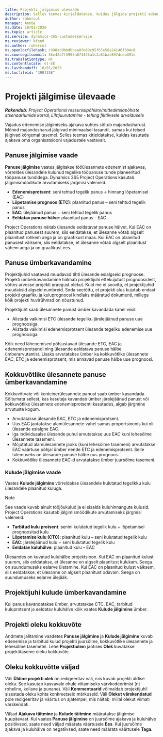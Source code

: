 ```yaml
---
title: Projekti jälgimise ülevaade
description: Selles teemas kirjeldatakse, kuidas jälgida projekti edenemist ja tarbitud kulusid.
author: ruhercul
manager: AnnBe
ms.date: 10/01/2020
ms.topic: article
ms.service: dynamics-365-customerservice
ms.reviewer: kfend
ms.author: ruhercul
ms.openlocfilehash: c998addbbdbbea8fe69c95f65e58a24146f394c8
ms.sourcegitcommit: 56c42d7f5995a674426a1c2a81bae897dceb391c
ms.translationtype: HT
ms.contentlocale: et-EE
ms.lasthandoff: 10/01/2020
ms.locfileid: "3907358"
---
```

# <a name="project-tracking-overview"></a>Projekti jälgimise ülevaade

_**Rakendub:** Project Operationsi ressurssipõhiste/mitteaktsiapõhiste stsenaariumide korral,  Lihtjuurutamine - tehing fiktiivsele arveldusele_

Vajadus edenemise jälgimiseks ajakava suhtes sõltub majandusharust. Mõned majandusharud jälgivad minimaalsel tasandil, samas kui teised jälgivad kõrgemal tasemel. Selles teemas kirjeldatakse, kuidas kasutada ajakava oma organisatsiooni vajadustele vastavalt.

## <a name="effort-tracking-view"></a>Panuse jälgimise vaade

**Panuse jälgimise** vaates jälgitakse tööülesannete edenemist ajakavas, võrreldes ülesandele kulunud tegelike tööpanuse tunde planeeritud tööpanuse tundidega. Dynamics 365 Project Operations kasutab jälgimismõõdikute arvutamiseks järgmisi valemeid.

- **Edenemisprotsent**: seni tehtud tegelik panus ÷ hinnang lõpetamisel (EAC) 
- **Lõpetamise prognoos (ETC)**: plaanitud panus – seni tehtud tegelik panus 
- **EAC**: ülejäänud panus + seni tehtud tegelik panus 
- **Eeldatav panuse hälve**: plaanitud panus – EAC

Project Operations näitab ülesande eeldatavat panuse hälvet. Kui EAC on plaanitud panusest suurem, siis eeldatakse, et ülesanne võtab algselt plaanitust rohkem aega ja on graafikust maas. Kui EAC on plaanitud panusest väiksem, siis eeldatakse, et ülesanne võtab algselt plaanitust vähem aega ja on graafikust ees.

## <a name="reprojecting-effort"></a>Panuse ümberkavandamine

Projektijuhid vaatavad muudavad tihti ülesande esialgseid prognoose. Projekti ümberkavandamine hõlmab projektijuhi ettekujutust prognoosidest, võttes arvesse projekti praegust olekut. Kuid me ei soovita, et projektijuhid muudaksid algseid numbreid. Seda seetõttu, et projekti alus kujutab endast projekti graafiku ja kuluprognoosi kindlaks määratud dokumenti, millega kõik projekti huvirühmad on nõustunud.

Projektijuht saab ülesannete panust ümber kavandada kahel viisil.

- Alistada vaikimisi ETC ülesande tegeliku järelejäänud panuse uue prognoosiga. 
- Alistada vaikimisi edenemisprotsent ülesande tegeliku edenemise uue prognoosiga.

Kõik need lähenemised põhjustavad ülesande ETC, EAC ja edenemisprotsendi ning ülesande eeldatava panuse hälbe ümberarvutamist. Lisaks arvutatakse ümber ka kokkuvõtlike ülesannete EAC, ETC ja edenemisprotsent, mis annavad panuse hälbe uue prognoosi.

## <a name="reprojection-of-effort-on-summary-tasks"></a>Kokkuvõtlike ülesannete panuse ümberkavandamine

Kokkuvõtvate või konteinerülesannete panust saab ümber kavandada. Sõltumata sellest, kas kasutaja kavandab ümber järelejäänud panust või kokkuvõtlike ülesannete edenemisprotsenti kasutades, algab järgmine arvutuste kogum.

- Arvutatakse ülesande EAC, ETC ja edenemisprotsent.
- Uus EAC jaotatakse alamülesannete vahel samas proportsioonis kui oli ülesande esialgne EAC.
- Iga individuaalse ülesande puhul arvutatakse uus EAC kuni lehesõlme ülesannete tasemeni. 
- Mõjutatud alamülesannete jaoks (kuni lehesõlme tasemeni) arvutatakse EAC väärtuse põhjal ümber nende ETC ja edenemisprotsent. Selle tulemuseks on ülesande panuse hälbe uus prognoos. 
- Kokkuvõtlike ülesannete EAC-d arvutatakse ümber juursõlme tasemeni.

### <a name="cost-tracking-view"></a>Kulude jälgimise vaade 

Vaates **Kulude jälgimine** võrreldakse ülesandele kulutatud tegelikku kulu ülesandele plaanitud kuluga. 

> [!NOTE]
> See vaade kuvab ainult tööjõukulud ja ei sisalda kuluhinnangute kulusid. Project Operations kasutab jälgimismõõdikute arvutamiseks järgmisi valemeid.

- **Tarbitud kulu protsent**: senini kulutatud tegelik kulu ÷ lõpetamisel prognoositud kulu
- **Lõpetamise kulu (CTC)**: plaanitud kulu – seni kulutatud tegelik kulu
- **EAC**: järelejäänud kulu + seni kulutatud tegelik kulu
- **Eeldatav kuluhälve**: plaanitud kulu – EAC

Ülesandes on kuvatud kuluhälbe projektsioon. Kui EAC on plaanitud kulust suurem, siis eeldatakse, et ülesanne on algselt plaanitust kulukam. Seega on suundumuseks eelarve ületamine. Kui EAC on plaanitud kulust väiksem, siis eeldatakse, et ülesanne on algselt plaanitust odavam. Seega on suundumuseks eelarve ülejääk.

## <a name="project-managers-reprojection-of-cost"></a>Projektijuhi kulude ümberkavandamine

Kui panus kavandatakse ümber, arvutatakse CTC, EAC, tarbitud kuluprotsent ja eeldatav kuluhälve kõik vaates **Kulude jälgimine** ümber.

## <a name="project-status-summary"></a>Projekti oleku kokkuvõte

Andmete jälitamine vaadetes **Panuse jälgimine** ja **Kulude jälgimine** kuvab edenemise ja tarbitud kulud projekti juursõlme, kokkuvõtlike ülesannete ja lehesõlme tasemetel. Lehe **Projektiolem** jaotises **Olek** kuvatakse projektitaseme oleku kokkuvõte.

## <a name="status-summary-fields"></a>Oleku kokkuvõtte väljad

Väli **Üldine projekti olek** on redigeeritav väli, mis kuvab projekti üldise oleku. See kasutab kasvavale ohule viitamiseks värvkodeerimist (nt roheline, kollane ja punane). Väli **Kommentaarid** võimaldab projektijuhil sisestada oleku kohta konkreetseid märkuseid. Väli **Olekut värskendatud** pole redigeeritav ja väärtus on ajatempel, mis näitab, millal olekut viimati värskendati.

Väljad **Ajakava täitmine** ja **Kulude täitmine** määratakse jälgimise kuupäevast. Kui vaates **Panuse jälgimine** on juursõlme ajakava ja kuluhälve positiivsed, saate need väljad määrata väärtusele **Ees**. Kui juursõlme ajakava ja kuluhälve on negatiivsed, saate need määrata väärtusele **Taga**.
